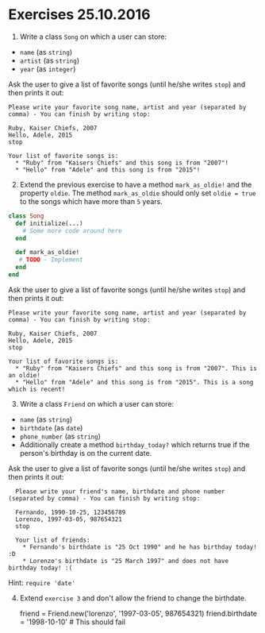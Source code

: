 # Exercises 25.10.2016

1. Write a class `Song` on which a user can store:
  - `name` (as `string`)
  - `artist` (as `string`)
  - `year` (as `integer`)


  Ask the user to give a list of favorite songs (until he/she writes `stop`) and then prints it out:
  ```
  Please write your favorite song name, artist and year (separated by comma) - You can finish by writing stop:

  Ruby, Kaiser Chiefs, 2007
  Hello, Adele, 2015
  stop

  Your list of favorite songs is:
    * "Ruby" from "Kaisers Chiefs" and this song is from "2007"!
    * "Hello" from "Adele" and this song is from "2015"!
  ```

2. Extend the previous exercise to have a method `mark_as_oldie!` and the property `oldie`.
The method `mark_as_oldie` should only set `oldie = true` to the songs which have more than `5` years.
  ```ruby
  class Song
    def initialize(...)
      # Some more code around here
    end

    def mark_as_oldie!
     # TODO - Implement
    end
  end
  ```

  Ask the user to give a list of favorite songs (until he/she writes `stop`) and then prints it out:
  ```
  Please write your favorite song name, artist and year (separated by comma) - You can finish by writing stop:

  Ruby, Kaiser Chiefs, 2007
  Hello, Adele, 2015
  stop

  Your list of favorite songs is:
    * "Ruby" from "Kaisers Chiefs" and this song is from "2007". This is an oldie!
    * "Hello" from "Adele" and this song is from "2015". This is a song which is recent!
  ```

3. Write a class `Friend` on which a user can store:
  - `name` (as `string`)
  - `birthdate` (as `date`)
  - `phone_number` (as `string`)
  - Additionally create a method `birthday_today?` which returns true if the person's birthday is on the current date.

   Ask the user to give a list of favorite songs (until he/she writes `stop`) and then prints it out:
  ```
    Please write your friend's name, birthdate and phone number (separated by comma) - You can finish by writing stop:

    Fernando, 1990-10-25, 123456789
    Lorenzo, 1997-03-05, 987654321
    stop

    Your list of friends:
      * Fernando's birthdate is "25 Oct 1990" and he has birthday today! :D
      * Lorenzo's birthdate is "25 March 1997" and does not have birthday today! :(
  ```
  Hint: `require 'date'`

4. Extend `exercise 3` and don't allow the friend to change the birthdate.

    friend = Friend.new('lorenzo', '1997-03-05', 987654321)
    friend.birthdate = '1998-10-10' # This should fail
